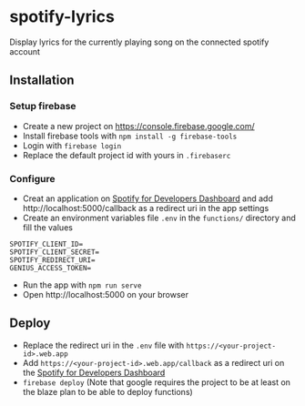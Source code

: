 # spotify-lyrics

Display lyrics for the currently playing song on the connected spotify account

## Installation

### Setup firebase
- Create a new project on https://console.firebase.google.com/
- Install firebase tools with `npm install -g firebase-tools`
- Login with `firebase login`
- Replace the default project id with yours in `.firebaserc`

### Configure
- Creat an application on [Spotify for Developers Dashboard](https://beta.developer.spotify.com/dashboard) 
and add http://localhost:5000/callback as a redirect uri in the app settings
- Create an environment variables file `.env` in the `functions/` directory and fill the values
```
SPOTIFY_CLIENT_ID=
SPOTIFY_CLIENT_SECRET=
SPOTIFY_REDIRECT_URI=
GENIUS_ACCESS_TOKEN=
```
- Run the app with `npm run serve`
- Open http://localhost:5000 on your browser

## Deploy

- Replace the redirect uri in the `.env` file with `https://<your-project-id>.web.app`
- Add `https://<your-project-id>.web.app/callback` as a redirect uri on the [Spotify for Developers Dashboard](https://beta.developer.spotify.com/dashboard)
- `firebase deploy` (Note that google requires the project to be at least on the blaze plan to be able to deploy functions)
